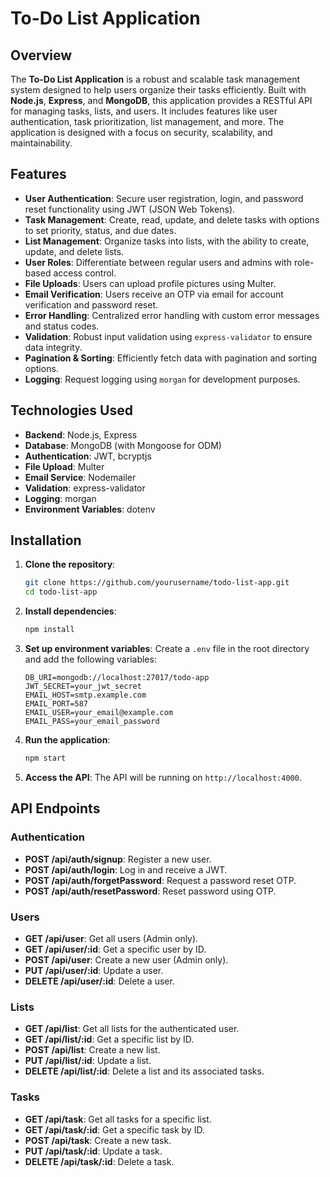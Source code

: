 # To-Do List Application

## Overview

The **To-Do List Application** is a robust and scalable task management system designed to help users organize their tasks efficiently. Built with **Node.js**, **Express**, and **MongoDB**, this application provides a RESTful API for managing tasks, lists, and users. It includes features like user authentication, task prioritization, list management, and more. The application is designed with a focus on security, scalability, and maintainability.

## Features

- **User Authentication**: Secure user registration, login, and password reset functionality using JWT (JSON Web Tokens).
- **Task Management**: Create, read, update, and delete tasks with options to set priority, status, and due dates.
- **List Management**: Organize tasks into lists, with the ability to create, update, and delete lists.
- **User Roles**: Differentiate between regular users and admins with role-based access control.
- **File Uploads**: Users can upload profile pictures using Multer.
- **Email Verification**: Users receive an OTP via email for account verification and password reset.
- **Error Handling**: Centralized error handling with custom error messages and status codes.
- **Validation**: Robust input validation using `express-validator` to ensure data integrity.
- **Pagination & Sorting**: Efficiently fetch data with pagination and sorting options.
- **Logging**: Request logging using `morgan` for development purposes.

## Technologies Used

- **Backend**: Node.js, Express
- **Database**: MongoDB (with Mongoose for ODM)
- **Authentication**: JWT, bcryptjs
- **File Upload**: Multer
- **Email Service**: Nodemailer
- **Validation**: express-validator
- **Logging**: morgan
- **Environment Variables**: dotenv

## Installation

1. **Clone the repository**:
   ```bash
   git clone https://github.com/yourusername/todo-list-app.git
   cd todo-list-app
   ```

2. **Install dependencies**:
   ```bash
   npm install
   ```

3. **Set up environment variables**:
   Create a `.env` file in the root directory and add the following variables:
   ```env
   DB_URI=mongodb://localhost:27017/todo-app
   JWT_SECRET=your_jwt_secret
   EMAIL_HOST=smtp.example.com
   EMAIL_PORT=587
   EMAIL_USER=your_email@example.com
   EMAIL_PASS=your_email_password
   ```

4. **Run the application**:
   ```bash
   npm start
   ```

5. **Access the API**:
   The API will be running on `http://localhost:4000`.

## API Endpoints

### Authentication
- **POST /api/auth/signup**: Register a new user.
- **POST /api/auth/login**: Log in and receive a JWT.
- **POST /api/auth/forgetPassword**: Request a password reset OTP.
- **POST /api/auth/resetPassword**: Reset password using OTP.

### Users
- **GET /api/user**: Get all users (Admin only).
- **GET /api/user/:id**: Get a specific user by ID.
- **POST /api/user**: Create a new user (Admin only).
- **PUT /api/user/:id**: Update a user.
- **DELETE /api/user/:id**: Delete a user.

### Lists
- **GET /api/list**: Get all lists for the authenticated user.
- **GET /api/list/:id**: Get a specific list by ID.
- **POST /api/list**: Create a new list.
- **PUT /api/list/:id**: Update a list.
- **DELETE /api/list/:id**: Delete a list and its associated tasks.

### Tasks
- **GET /api/task**: Get all tasks for a specific list.
- **GET /api/task/:id**: Get a specific task by ID.
- **POST /api/task**: Create a new task.
- **PUT /api/task/:id**: Update a task.
- **DELETE /api/task/:id**: Delete a task.
